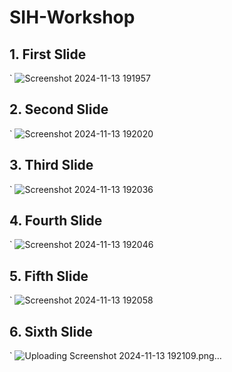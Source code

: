 # SIH-Workshop

## 1. First Slide
`
    ![Screenshot 2024-11-13 191957](https://github.com/user-attachments/assets/6e976e82-49fb-4068-9187-123d3e82866a)

## 2. Second Slide
`
    ![Screenshot 2024-11-13 192020](https://github.com/user-attachments/assets/62924c11-1a52-4721-84d4-262a94b209cd)

## 3. Third Slide
`
    ![Screenshot 2024-11-13 192036](https://github.com/user-attachments/assets/0838a321-5a68-4abf-bcab-bcf733aa19d7)

## 4. Fourth Slide
`
    ![Screenshot 2024-11-13 192046](https://github.com/user-attachments/assets/44752fc8-6a64-49be-8eed-1c262896233d)

## 5. Fifth Slide
`
    ![Screenshot 2024-11-13 192058](https://github.com/user-attachments/assets/b0909879-2b09-43e0-8093-d98d849ca942)

## 6. Sixth Slide
`
    ![Uploading Screenshot 2024-11-13 192109.png…]()

